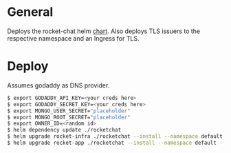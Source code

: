 # General

Deploys the rocket-chat helm [chart](https://artifacthub.io/packages/helm/rocketchat-server/rocketchat).
Also deploys TLS issuers to the respective namespace and an Ingress for TLS.
# Deploy

Assumes godaddy as DNS provider.

```bash
$ export GODADDY_API_KEY=<your creds here>
$ export GODADDY_SECRET_KEY=<your creds here>
$ export MONGO_USER_SECRET="placeholder"
$ export MONGO_ROOT_SECRET="placeholder"
$ export OWNER_ID=<random id>
$ helm dependency update ./rocketchat
$ helm upgrade rocket-infra ./rocketchat --install --namespace default --set infra.enabled=true --set apiKey=$GODADDY_API_KEY --set secretKey=$GODADDY_SECRET_KEY --set external-dns.txtOwnerID=$OWNER_ID
$ helm upgrade rocket-app ./rocketchat --install --namespace default --set app.enabled=true --set rocketchat.mongodb.auth.passwords={$MONGO_USER_SECRET} --set rocketchat.mongodb.auth.rootPassword=$MONGO_ROOT_SECRET
```
